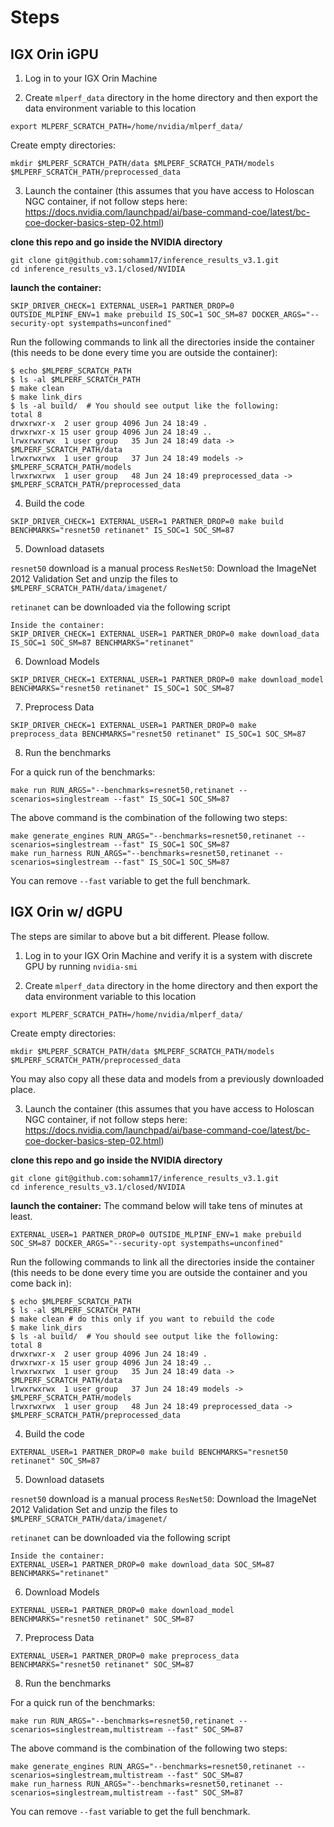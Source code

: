 # Steps

## IGX Orin iGPU

1. Log in to your IGX Orin Machine

2. Create `mlperf_data` directory in the home directory and then export the data environment variable to this location

```
export MLPERF_SCRATCH_PATH=/home/nvidia/mlperf_data/
```

Create empty directories:

```
mkdir $MLPERF_SCRATCH_PATH/data $MLPERF_SCRATCH_PATH/models $MLPERF_SCRATCH_PATH/preprocessed_data
```

3. Launch the container (this assumes that you have access to Holoscan NGC container, if not follow steps here: https://docs.nvidia.com/launchpad/ai/base-command-coe/latest/bc-coe-docker-basics-step-02.html)

**clone this repo and go inside the NVIDIA directory**
```
git clone git@github.com:sohamm17/inference_results_v3.1.git
cd inference_results_v3.1/closed/NVIDIA
```

**launch the container:**
```
SKIP_DRIVER_CHECK=1 EXTERNAL_USER=1 PARTNER_DROP=0 OUTSIDE_MLPINF_ENV=1 make prebuild IS_SOC=1 SOC_SM=87 DOCKER_ARGS="--security-opt systempaths=unconfined"
```

Run the following commands to link all the directories inside the container (this needs to be done every time you are outside the container): 

```
$ echo $MLPERF_SCRATCH_PATH
$ ls -al $MLPERF_SCRATCH_PATH
$ make clean
$ make link_dirs
$ ls -al build/  # You should see output like the following:
total 8
drwxrwxr-x  2 user group 4096 Jun 24 18:49 .
drwxrwxr-x 15 user group 4096 Jun 24 18:49 ..
lrwxrwxrwx  1 user group   35 Jun 24 18:49 data -> $MLPERF_SCRATCH_PATH/data
lrwxrwxrwx  1 user group   37 Jun 24 18:49 models -> $MLPERF_SCRATCH_PATH/models
lrwxrwxrwx  1 user group   48 Jun 24 18:49 preprocessed_data -> $MLPERF_SCRATCH_PATH/preprocessed_data
```

4. Build the code

```
SKIP_DRIVER_CHECK=1 EXTERNAL_USER=1 PARTNER_DROP=0 make build BENCHMARKS="resnet50 retinanet" IS_SOC=1 SOC_SM=87
```

5. Download datasets

`resnet50` download is a manual process
`ResNet50`: Download the ImageNet 2012 Validation Set and unzip the files to `$MLPERF_SCRATCH_PATH/data/imagenet/`

`retinanet` can be downloaded via the following script
```
Inside the container:
SKIP_DRIVER_CHECK=1 EXTERNAL_USER=1 PARTNER_DROP=0 make download_data IS_SOC=1 SOC_SM=87 BENCHMARKS="retinanet"
```

6. Download Models

```
SKIP_DRIVER_CHECK=1 EXTERNAL_USER=1 PARTNER_DROP=0 make download_model BENCHMARKS="resnet50 retinanet" IS_SOC=1 SOC_SM=87
```

7. Preprocess Data

```
SKIP_DRIVER_CHECK=1 EXTERNAL_USER=1 PARTNER_DROP=0 make preprocess_data BENCHMARKS="resnet50 retinanet" IS_SOC=1 SOC_SM=87
```

8. Run the benchmarks

For a quick run of the benchmarks:
```
make run RUN_ARGS="--benchmarks=resnet50,retinanet --scenarios=singlestream --fast" IS_SOC=1 SOC_SM=87
```

The above command is the combination of the following two steps:

```
make generate_engines RUN_ARGS="--benchmarks=resnet50,retinanet --scenarios=singlestream --fast" IS_SOC=1 SOC_SM=87
make run_harness RUN_ARGS="--benchmarks=resnet50,retinanet --scenarios=singlestream --fast" IS_SOC=1 SOC_SM=87
```

You can remove `--fast` variable to get the full benchmark.

## IGX Orin w/ dGPU

The steps are similar to above but a bit different. Please follow.

1. Log in to your IGX Orin Machine and verify it is a system with discrete GPU by running `nvidia-smi`

2. Create `mlperf_data` directory in the home directory and then export the data environment variable to this location

```
export MLPERF_SCRATCH_PATH=/home/nvidia/mlperf_data/
```

Create empty directories:

```
mkdir $MLPERF_SCRATCH_PATH/data $MLPERF_SCRATCH_PATH/models $MLPERF_SCRATCH_PATH/preprocessed_data
```

You may also copy all these data and models from a previously downloaded place.

3. Launch the container (this assumes that you have access to Holoscan NGC container, if not follow steps here: https://docs.nvidia.com/launchpad/ai/base-command-coe/latest/bc-coe-docker-basics-step-02.html)

**clone this repo and go inside the NVIDIA directory**
```
git clone git@github.com:sohamm17/inference_results_v3.1.git
cd inference_results_v3.1/closed/NVIDIA
```

**launch the container:**
The command below will take tens of minutes at least.

```
EXTERNAL_USER=1 PARTNER_DROP=0 OUTSIDE_MLPINF_ENV=1 make prebuild SOC_SM=87 DOCKER_ARGS="--security-opt systempaths=unconfined"
```

Run the following commands to link all the directories inside the container (this needs to be done every time you are outside the container and you come back in): 

```
$ echo $MLPERF_SCRATCH_PATH
$ ls -al $MLPERF_SCRATCH_PATH
$ make clean # do this only if you want to rebuild the code
$ make link_dirs
$ ls -al build/  # You should see output like the following:
total 8
drwxrwxr-x  2 user group 4096 Jun 24 18:49 .
drwxrwxr-x 15 user group 4096 Jun 24 18:49 ..
lrwxrwxrwx  1 user group   35 Jun 24 18:49 data -> $MLPERF_SCRATCH_PATH/data
lrwxrwxrwx  1 user group   37 Jun 24 18:49 models -> $MLPERF_SCRATCH_PATH/models
lrwxrwxrwx  1 user group   48 Jun 24 18:49 preprocessed_data -> $MLPERF_SCRATCH_PATH/preprocessed_data
```

4. Build the code

```
EXTERNAL_USER=1 PARTNER_DROP=0 make build BENCHMARKS="resnet50 retinanet" SOC_SM=87
```

5. Download datasets

`resnet50` download is a manual process
`ResNet50`: Download the ImageNet 2012 Validation Set and unzip the files to `$MLPERF_SCRATCH_PATH/data/imagenet/`

`retinanet` can be downloaded via the following script
```
Inside the container:
EXTERNAL_USER=1 PARTNER_DROP=0 make download_data SOC_SM=87 BENCHMARKS="retinanet"
```

6. Download Models

```
EXTERNAL_USER=1 PARTNER_DROP=0 make download_model BENCHMARKS="resnet50 retinanet" SOC_SM=87
```

7. Preprocess Data

```
EXTERNAL_USER=1 PARTNER_DROP=0 make preprocess_data BENCHMARKS="resnet50 retinanet" SOC_SM=87
```

8. Run the benchmarks

For a quick run of the benchmarks:
```
make run RUN_ARGS="--benchmarks=resnet50,retinanet --scenarios=singlestream,multistream --fast" SOC_SM=87
```

The above command is the combination of the following two steps:

```
make generate_engines RUN_ARGS="--benchmarks=resnet50,retinanet --scenarios=singlestream,multistream --fast" SOC_SM=87
make run_harness RUN_ARGS="--benchmarks=resnet50,retinanet --scenarios=singlestream,multistream --fast" SOC_SM=87
```

You can remove `--fast` variable to get the full benchmark.
